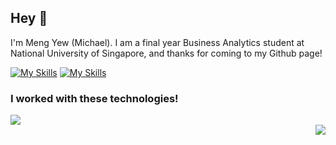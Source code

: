 ## Hey 👋
I'm Meng Yew (Michael). I am a final year Business Analytics student at National University of Singapore, and thanks for coming to my Github page!

[![My Skills](https://skillicons.dev/icons?i=linkedin)](https://www.linkedin.com/in/mengyewgau)
[![My Skills](https://skillicons.dev/icons?i=github)](https://github.com/mengyewgau)

### I worked with these technologies!

<p align="left">
  <a href="https://skillicons.dev" >
    <img src="https://skillicons.dev/icons?i=java,js,ruby,python,react,vue,nodejs,git,mysql&perline=5" style="float: left;"/>
  </a>
</p>
<div style="clear: both;"></div>
<img src="https://github-readme-stats.vercel.app/api/top-langs/?username=mengyewgau&layout=compact" style="float: right;"/>
<!--
<a href="https://github.com/anuraghazra/github-readme-stats">
  <img height=200 align="center" src="https://github-readme-stats.vercel.app/api?username=mengyewgau" />
</a>
<a href="https://github.com/anuraghazra/convoychat">
  <img height=200 align="center" src="https://github-readme-stats.vercel.app/api/top-langs?username=mengyewgau&layout=compact&langs_count=8&card_width=320" />
</a>
-->
<!--
**mengyewgau/mengyewgau** is a ✨ _special_ ✨ repository because its `README.md` (this file) appears on your GitHub profile.

Here are some ideas to get you started:

- 🔭 I’m currently working on ...
- 🌱 I’m currently learning ...
- 👯 I’m looking to collaborate on ...
- 🤔 I’m looking for help with ...
- 💬 Ask me about ...
- 📫 How to reach me: ...
- 😄 Pronouns: ...
- ⚡ Fun fact: ...
-->
